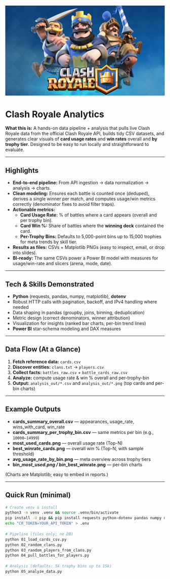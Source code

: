 <p align="center">
  <img src="assets/clash-royale.png" alt="Clash Royale Analytics" width="820">
</p>

# Clash Royale Analytics

**What this is:** A hands-on data pipeline + analysis that pulls live Clash Royale data from the official Clash Royale API, builds tidy CSV datasets, and generates clear visuals of **card usage rates** and **win rates** overall and **by trophy tier**. Designed to be easy to run locally and straightforward to evaluate.

---

## Highlights

- **End-to-end pipeline:** From API ingestion → data normalization → analysis → charts.
- **Clean modeling:** Ensures each battle is counted once (deduped), derives a single winner per match, and computes usage/win metrics correctly (denominator fixes to avoid filter traps).
- **Actionable metrics:**
  - **Card Usage Rate:** % of battles where a card appears (overall and per trophy bin).
  - **Card Win %:** Share of battles where the **winning deck** contained the card.
  - **Per-Trophy Bins:** Defaults to 5,000-point bins up to 15,000 trophies for meta trends by skill tier.
- **Results as files:** CSVs + Matplotlib PNGs (easy to inspect, email, or drop into slides).
- **BI-ready:** The same CSVs power a Power BI model with measures for usage/win-rate and slicers (arena, mode, date).

---

## Tech & Skills Demonstrated

- **Python** (requests, pandas, numpy, matplotlib), **dotenv**
- Robust HTTP calls with pagination, backoff, and IPv4 handling where needed
- Data shaping in pandas (groupby, joins, binning, deduplication)
- Metric design (correct denominators, winner attribution)
- Visualization for insights (ranked bar charts, per-bin trend lines)
- **Power BI** star-schema modeling and DAX measures

---

## Data Flow (At a Glance)

1. **Fetch reference data:** `cards.csv`
2. **Discover entities:** `clans.txt` → `players.csv`
3. **Collect facts:** `battles_raw.csv` + `battle_cards_raw.csv`
4. **Analyze:** compute usage rate & win % overall and per-trophy-bin
5. **Output:** `analysis_out/*.csv` and `analysis_out/*.png` (top cards and per-bin charts)

---

## Example Outputs

- **cards_summary_overall.csv** — appearances, usage_rate, wins_with_card, win_rate
- **cards_summary_per_trophy_bin.csv** — same metrics per bin (e.g., `10000–14999`)
- **most_used_cards.png** — overall usage rate (Top-N)
- **best_winrate_cards.png** — overall win % (Top-N, with sample threshold)
- **avg_usage_rate_by_bin.png** — meta overview across trophy tiers
- **bin_<range>_most_used.png / bin_<range>_best_winrate.png** — per-bin charts

(Charts are Matplotlib; easy to embed in reports.)

---

## Quick Run (minimal)

```bash
# Create venv & install
python3 -m venv .venv && source .venv/bin/activate
pip install -U pip && pip install requests python-dotenv pandas numpy matplotlib
echo "CR_TOKEN=YOUR_API_TOKEN" > .env

# Pipeline (files only; no DB)
python 01_load_cards_csv.py
python 02_random_clans.py
python 03_random_players_from_clans.py
python 04_pull_battles_for_players.py

# Analysis (defaults: 5k trophy bins up to 15k)
python 05_analyze_data.py